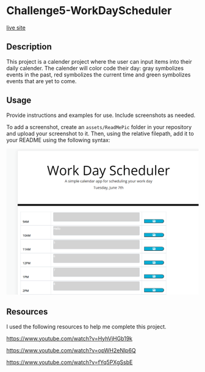 # Challenge5-WorkDayScheduler

[live site](https://tgallagher496.github.io/Challenge5-WorkDayScheduler/)

## Description

This project is a calender project where the user can input items into their daily calender.  The calender will color code their day:  gray symbolizes events in the past, red symbolizes the current time and green symbolizes events that are yet to come.  

## Usage

Provide instructions and examples for use. Include screenshots as needed.

To add a screenshot, create an `assets/ReadMePic` folder in your repository and upload your screenshot to it. Then, using the relative filepath, add it to your README using the following syntax:

    
![ReadMe Image](/assets/ReadMePic.png)


## Resources

I used the following resources to help me complete this project.


https://www.youtube.com/watch?v=HyhVjHGb19k

https://www.youtube.com/watch?v=opWH2eNlp6Q

https://www.youtube.com/watch?v=fYq5PXgSsbE


